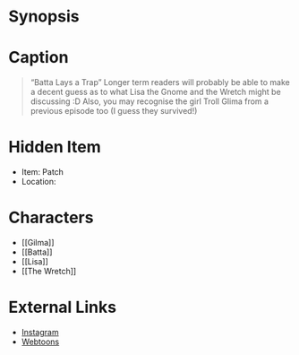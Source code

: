 # Synopsis


# Caption
> “Batta Lays a Trap” Longer term readers will probably be able to make a decent guess as to what Lisa the Gnome and the Wretch might be discussing :D Also, you may recognise the girl Troll Glima from a previous episode too (I guess they survived!)

# Hidden Item
* Item: Patch
* Location: <strike></strike>

# Characters
* [[Gilma]]
* [[Batta]]
* [[Lisa]]
* [[The Wretch]]

# External Links
* [Instagram]()
* [Webtoons](https://www.webtoons.com/en/challenge/twistwood-tales/94-batta-lays-a-trap/viewer?title_no=344740&episode_no=100)